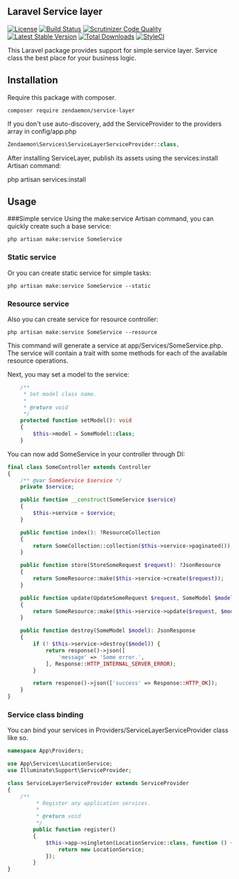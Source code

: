 ## Laravel Service layer
[![License](https://poser.pugx.org/zendaemon/service-layer/license)](https://packagist.org/packages/zendaemon/service-layer)
[![Build Status](https://scrutinizer-ci.com/g/zendaemon/service-layer/badges/build.png?b=master)](https://scrutinizer-ci.com/g/zendaemon/service-layer/build-status/master)
[![Scrutinizer Code Quality](https://scrutinizer-ci.com/g/zendaemon/service-layer/badges/quality-score.png?b=master)](https://scrutinizer-ci.com/g/zendaemon/service-layer/?branch=master)
[![Latest Stable Version](https://poser.pugx.org/zendaemon/service-layer/v/stable)](https://packagist.org/packages/zendaemon/service-layer)
[![Total Downloads](https://poser.pugx.org/zendaemon/service-layer/downloads)](https://packagist.org/packages/zendaemon/service-layer)
[![StyleCI](https://github.styleci.io/repos/231975607/shield?branch=master)](https://github.styleci.io/repos/231975607)

This Laravel package provides support for simple service layer.
Service class the best place for your business logic.
## Installation

Require this package with composer.

```shell
composer require zendaemon/service-layer
```

If you don't use auto-discovery, add the ServiceProvider to the providers array in config/app.php

```php
Zendaemon\Services\ServiceLayerServiceProvider::class,
```

After installing ServiceLayer, publish its assets using the services:install Artisan command:

php artisan services:install

## Usage

###Simple service
Using the make:service Artisan command, you can quickly create such a base service:
```shell
php artisan make:service SomeService
```

### Static service
Or you can create static service for simple tasks:
```shell
php artisan make:service SomeService --static
```

### Resource service
Also you can create service for resource controller:
```shell
php artisan make:service SomeService --resource
```

This command will generate a service at app/Services/SomeService.php. 
The service will contain a trait with some methods for each of the available resource operations.

Next, you may set a model to the service:
```php
    /**
     * Set model class name.
     *
     * @return void
     */
    protected function setModel(): void
    {
        $this->model = SomeModel::class;
    }
```

You can now add SomeService in your controller through DI:
```php
final class SomeController extends Controller
{
    /** @var SomeService $service */
    private $service;

    public function __construct(SomeService $service)
    {
        $this->service = $service;
    }

    public function index(): ?ResourceCollection
    {
        return SomeCollection::collection($this->service->paginated());
    }

    public function store(StoreSomeRequest $request): ?JsonResource
    {
        return SomeResource::make($this->service->create($request));
    }

    public function update(UpdateSomeRequest $request, SomeModel $model): ?JsonResource
    {
        return SomeResource::make($this->service->update($request, $model));
    }

    public function destroy(SomeModel $model): JsonResponse
    {
        if (! $this->service->destroy($model)) {
            return response()->json([
                'message' => 'Some error.',
            ], Response::HTTP_INTERNAL_SERVER_ERROR);        
        }

        return response()->json(['success' => Response::HTTP_OK]);
    }
}
```

### Service class binding
You can bind your services in Providers/ServiceLayerServiceProvider class like so.
```php
namespace App\Providers;

use App\Services\LocationService;
use Illuminate\Support\ServiceProvider;

class ServiceLayerServiceProvider extends ServiceProvider
{
    /**
         * Register any application services.
         *
         * @return void
         */
        public function register()
        {
            $this->app->singleton(LocationService::class, function () {
                return new LocationService;
            });
        }
}
```